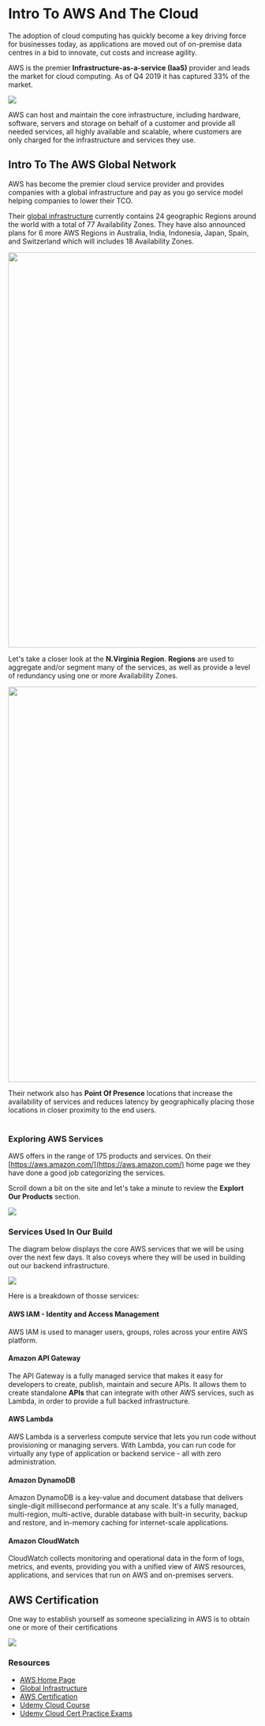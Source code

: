 # Intro To AWS And The Cloud

The adoption of cloud computing has quickly become a key driving force for businesses today, as applications are moved out of on-premise data centres in a bid to innovate, cut costs and increase agility.

AWS is the premier **Infrastructure-as-a-service (IaaS)** provider and leads the market for cloud computing. As of Q4 2019 it has captured 33% of the market. 

<img src="https://i.imgur.com/7LuDq6U.png">

 AWS can host and maintain the core infrastructure, including hardware, software, servers and storage on behalf of a customer and provide all needed services, all highly available and scalable, where customers are only charged for the infrastructure and services they use.



## Intro To The AWS Global Network 

AWS has become the premier cloud service provider and provides companies with a global infrastructure and pay as you go service model helping companies to lower their TCO. 

Their [global infrastructure](https://aws.amazon.com/about-aws/global-infrastructure/?p=ngi&loc=1) currently contains 24 geographic Regions around the world with a total of 77 Availability Zones. They have also announced plans for 6 more AWS Regions in Australia, India, Indonesia, Japan, Spain, and Switzerland which will includes 18 Availability Zones.  


<img src="https://i.imgur.com/ZVH2bAl.jpg" width=800>



Let's take a closer look at the **N.Virginia Region**. **Regions** are used to aggregate and/or segment many of the services, as well as provide a level of redundancy using one or more Availability Zones. 

<img src="https://i.imgur.com/xZkVBM5.png" width=800>

 Their network also has **Point Of Presence** locations that increase the availability of services and reduces latency by geographically placing those locations in closer proximity to the end users.  
<br>


### Exploring AWS Services

AWS offers in the range of 175 products and services. On their [https://aws.amazon.com/](https://aws.amazon.com/) home page we they have done a good job categorizing the services. 

Scroll down a bit on the site and let's take a minute to review the **Explort Our Products** section. 

<img src="https://i.imgur.com/Ws4vTxL.png">

### Services Used In Our Build

The diagram below displays the core AWS services that we will be using over the next few days. It also coveys where they will be used in building out our backend infrastructure. 

<img src="https://i.imgur.com/6JQeohz.png" >

Here is a breakdown of thosse services:

#### AWS IAM - Identity and Access Management

AWS IAM is used to manager users, groups, roles across your entire AWS platform.

#### Amazon API Gateway 

The API Gateway is a fully managed service that makes it easy for developers to create, publish, maintain and secure APIs.  It allows them to create standalone **APIs** that can integrate with other AWS services, such as Lambda, in order to provide a full backed infrastructure. 

#### AWS Lambda

AWS Lambda is a serverless compute service that lets you run code without provisioning or managing servers.  With Lambda, you can run code for virtually any type of application or backend service - all with zero administration.

#### Amazon DynamoDB

Amazon DynamoDB is a key-value and document database that delivers single-digit millisecond performance at any scale. It's a fully managed, multi-region, multi-active, durable database with built-in security, backup and restore, and in-memory caching for internet-scale applications. 

#### Amazon CloudWatch

CloudWatch collects monitoring and operational data in the form of logs, metrics, and events, providing you with a unified view of AWS resources, applications, and services that run on AWS and on-premises servers. 

## AWS Certification

One way to establish yourself as someone specializing in AWS is to obtain one or more of their certifications

<img src="https://i.imgur.com/S8WpNAY.png">

### Resources


- [AWS Home Page](https://aws.amazon.com/)
- [Global Infrastructure](https://aws.amazon.com/about-aws/global-infrastructure/?p=ngi&loc=1)
- [AWS Certification](https://aws.amazon.com/certification/?trk=ps_a134p000006gXRtAAM&trkCampaign=GLBL-FY21-TrainCert-Certification_PaidSearch&sc_channel=PS&sc_campaign=FY21-TrainCert-Certification_PaidSearch&sc_publisher=Google&sc_category=Training%20and%20Certification&sc_country=US&sc_geo=NAMER&sc_outcome=acq&sc_detail=aws%20certification&sc_content=General_exact&sc_matchtype=e&sc_segment=464830920922&sc_medium=TC-P|PS-GO|Brand|Desktop|AW|Training%20and%20Certification|Certification|US|EN|Text|xx|B2I&s_kwcid=AL!4422!3!464830920922!e!!g!!aws%20certification&ef_id=Cj0KCQjwnueFBhChARIsAPu3YkQ6EbElU7y5r4yDjXi98G45uWYlsbWddPZirsY9FwDG0ywtASuvze8aAqjXEALw_wcB:G:s&s_kwcid=AL!4422!3!464830920922!e!!g!!aws%20certification)
- [Udemy Cloud Course](https://www.udemy.com/course/aws-certified-cloud-practitioner-new/)
- [Udemy Cloud Cert Practice Exams](https://www.udemy.com/course/aws-certified-cloud-practitioner-practice-test/learn/quiz/4426386/results?expanded=435894016#overview)
